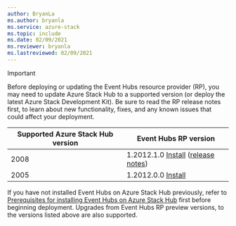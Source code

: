 ```yaml
---
author: BryanLa
ms.author: bryanla
ms.service: azure-stack
ms.topic: include
ms.date: 02/09/2021
ms.reviewer: bryanla
ms.lastreviewed: 02/09/2021
---
```

<!-- TODO - For each release: add AzS Hub build number, Event Hubs RP version number, & corresponding Event Hubs release notes text/link -->
> [!IMPORTANT]
> Before deploying or updating the Event Hubs resource provider (RP), you may need to update Azure Stack Hub to a supported version (or deploy the latest Azure Stack Development Kit). Be sure to read the RP release notes first, to learn about new functionality, fixes, and any known issues that could affect your deployment.
>
> | Supported Azure Stack Hub version | Event Hubs RP version |
> |-----|---|
> | 2008 | 1.2012.1.0 [Install](../operator/event-hubs-rp-install.md) ([release notes](../operator/event-hubs-rp-release-1-2012-10.md)) |
> | 2005 | 1.2012.0.0 [Install](../operator/event-hubs-rp-install.md) |
> 
> If you have not installed Event Hubs on Azure Stack Hub previously, refer to [Prerequisites for installing Event Hubs on Azure Stack Hub](../operator/event-hubs-rp-prerequisites.md) first before beginning deployment. Upgrades from Event Hubs RP preview versions, to the versions listed above are also supported.
